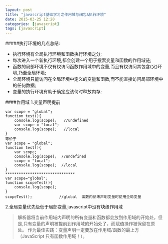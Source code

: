 ```yaml
---
layout: post
title: "javascript基础学习之作用域与闭包&执行环境"
date: 2015-03-25 12:20
categories: [javascript]
tags: [javascript]
---
```


#####执行环境的几点总结:
 * 执行环境有全局执行环境和函数执行环境之分;
 * 每次进入一个新执行环境,都会创建一个用于搜索变量和函数的作用域链;
 * 函数的局部环境不仅有权访问函数作用域中的变量,而且有权访问其包含(父)环境,乃至全局环境;
 * 全局环境只能访问在全局环境中定义的变量和函数,而不能直接访问局部环境中的任何数据;
 * 变量的执行环境有助于确定应该何时释放内存;

####作用域
1.变量声明提前
```
var scope = "global";
function test(){
	console.log(scope);   //undefined
	var scope = "local";
	console.log(scope);   //local
}
等价于
var scope = "global";
function test(){
	var scope;
	console.log(scope);  //undefined
	scope = "local";
	console.log(scope);  //local
}
*******************************
var scope="global";
function scopeTest(){
    console.log(scope);
}
scopeTest();            //global  函数内部未声明变量时使用全局变量
```
2.全局变量优先级低于局部变量,javascript中没有块级作用域

> 解析器将当前作用域内声明的所有变量和函数都会放到作用域的开始处，但是,只有变量的声明被提前到作用域的开始处了，而赋值操作被保留在原处。
作为最佳实践：变量声明一定要放在作用域/函数的最上方（JavaScript 只有函数作用域！）。